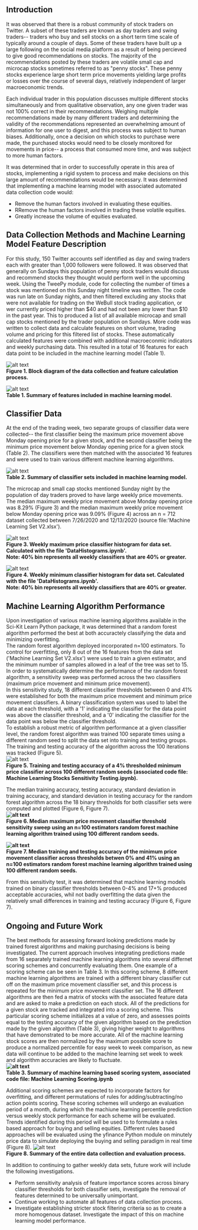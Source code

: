 ## Introduction
It was observed that there is a robust community of stock traders on Twitter. A subset of these traders are known as day traders and swing traders-- traders who buy and sell stocks on a short term time scale of typically around a couple of days. Some of these traders have built up a large following on the social media platform as a result of being percieved to give good recommendations on stocks. The majority of the recommendations posted by these traders are volatile small cap and microcap stocks sometimes referred to as "penny stocks". These penny stocks experience large short term price movements yielding large profits or losses over the course of several days, relatively independent of larger macroeconomic trends. 

Each individual trader in this population discusses multiple different stocks simultaneously and from qualitative observation, any one given trader was not 100% correct in their recommendations. Weighing multiple recommendations made by many different traders and determining the validity of the recommendations represented an overwhelming amount of information for one user to digest, and this process was subject to human biases. Additionally, once a decision on which stocks to purchase were made, the purchased stocks would need to be closely monitored for movements in price-- a process that consumed more time, and was subject to more human factors. 

It was determined that in order to successfully operate in this area of stocks, implementing a rigid system to process and make decisions on this large amount of recommendations would be necessary. It was determined that implementing a machine learning model with associated automated data collection code would: 
  + Remove the human factors involved in evaluating these equities.    
  + RRemove the human factors involved in trading these volatile equities.  
  + Greatly increase the volume of equities evaluated.  

## Data Collection Methods and Machine Learning Model Feature Description
For this study, 150 Twitter accounts self identified as day and swing traders each with greater than 1,000 followers were followed. It was observed that generally on Sundays this population of penny stock traders would discuss and recommend stocks they thought would perform well in the upcoming week. Using the TweePy module, code for collecting the number of times a stock was mentioned on this Sunday night timeline was written. The code was run late on Sunday nights, and then filtered excluding any stocks that were not available for trading on the WeBull stock trading application, or wer currently priced higher than $40 and had not been any lower than $10 in the past year. This to produced a list of all available microcap and small cap stocks mentioned by the trader population on Sundays. More code was written to collect data and calculate features on short volume, trading volume and pricing for this filtered list of stocks. These automatically calculated features were combined with additional macroeconmic indicators and weekly purchasing data. This resulted in a total of 16 features for each data point to be included in the machine learning model (Table 1).  
  
![alt text](https://github.com/jjanscode/Machine-Learning-Stocks/blob/main/Feature%20Collection%20Block%20Diagram.png)  
__Figure 1. Block diagram of the data collection and feature calculation process.__ 
  
    
    
    
![alt text](https://github.com/jjanscode/Machine-Learning-Stocks/blob/main/Feature%20Summary.png)  
__Table 1. Summary of features included in machine learning model.__  

  
  
  
  
## Classifier Data
 At the end of the trading week, two separate groups of classifier data were collected-- the first classifier being the maximum price movement above Monday opening price for a given stock, and the second classifier being the minimum price movement below Monday opening price for a given stock (Table 2). The classifiers were then matched with the associated 16 features and were used to train various different machine learning algorithms. 

 ![alt text](https://github.com/jjanscode/Machine-Learning-Stocks/blob/main/Classifier%20Table.png)  
__Table 2. Summary of classifier sets included in machine learning model.__  
  
  
The microcap and small cap stocks mentioned Sunday night by the population of day traders proved to have large weekly price movements. The median maximum weekly price movement above Monday opening price was 8.29% (Figure 3) and the median maximum weekly price movement below Monday opening price was 9.09% (Figure 4) across an n = 712 dataset collected between 7/26/2020 and 12/13/2020 (source file:'Machine Learning Set V2.xlsx').  
  

![alt text](https://github.com/jjanscode/Machine-Learning-Stocks/blob/main/Max%20Up%20Classifiers.png)   
__Figure 3. Weekly maximum price classifier histogram for data set. Calculated with the file 'DataHistograms.ipynb'.  
Note: 40% bin represents all weekly classifiers that are 40% or greater.__

![alt text](https://github.com/jjanscode/Machine-Learning-Stocks/blob/main/Max%20Down%20Classifiers.png)   
__Figure 4. Weekly minimum classifier histogram for data set. Calculated with the file 'DataHistograms.ipynb'.  
Note: 40% bin represents all weekly classifiers that are 40% or greater.__  
  
  
  
  
## Machine Learning Algorithm Performance
Upon investigation of various machine learning algorithms available in the Sci-Kit Learn Python package, it was determined that a random forest algorithm performed the best at both accuractely classifying the data and minimizing overfitting.  
The random forest algorithm deployed incorporated n=100 estimators. To control for overfitting, only 8 out of the 16 features from the data set ('Machine Learning Set V2.xlsx') were used to train a given estimator, and the minimum number of samples allowed in a leaf of the tree was set to 15.  
In order to systematically determine the performance of the random forest algorithm, a sensitivity sweep was performed across the two classifiers (maximum price movement and minimum price movement).  
In this sensitivity study, 18 different classifier thresholds between 0 and 41% were established for both the maximum price movement and minimum price movement classifiers. A binary classification system was used to label the data at each threshold, with a '1' indicating the classifier for the data point was above the classifier threshold, and a '0' indicating the classifier for the data point was below the classifier threshold.  
To establish a robust metric of algorithm performance at a given classifier level, the random forest algorithm was trained 100 separate times using a different random seed to split the data set into training and testing groups. The training and testing accuracy of the algorithm across the 100 iterations was tracked (Figure 5).  
![alt text](https://github.com/jjanscode/Machine-Learning-Stocks/blob/main/Four%20Down%20Random%20Seed%20Sweep.png)  
__Figure 5. Training and testing accuracy of a 4% thresholded minimum price classifier across 100 different random seeds (associated code file: Machine Learning Stocks Sensitivity Testing.ipynb).__
  
The median training accuracy, testing accuracy, standard deviation in training accuracy, and standard deviation in testing accuracy for the random forest algorithm across the 18 binary thresholds for both classifier sets were computed and plotted (Figure 6, Figure 7).  
__![alt text](https://github.com/jjanscode/Machine-Learning-Stocks/blob/main/Max%20Up%20Sensitivity.png)  
Figure 6. Median maximum price movement classifier threshold sensitivity sweep using an n=100 estimators random forest machine learning algorithm trained using 100 different random seeds.__ 
  
__![alt text](https://github.com/jjanscode/Machine-Learning-Stocks/blob/main/Max%20Down%20Sensitivity.png)  
Figure 7. Median training and testing accuracy of the minimum price movement classifier across thresholds betwen 0% and 41% using an n=100 estimators random forest machine learning algorithm trained using 100 different random seeds.__  
  
   
From this sensitivity test, it was determined that machine learning models trained on binary classifier thresholds between 0-4% and 17+% produced acceptable accuracies, whil not badly overfitting the data given the relatively small differences in training and testing accuracy (Figure 6, Figure 7).
  
 
 ## Ongoing and Future Work 
The best methods for assessing forward looking predictions made by trained forest algorithms and making purchasing decisions is being investigated. The current approach involves integrating predictions made from 16 separately trained machine learning algorithms into several differnet scoring schemes and concurrently evaluating them. One example of a scoring scheme can be seen in Table 3. In this scoring scheme, 8 different machine learning algorithms are trained with a different binary classifier cut off on the maximum price movement classifier set, and this process is repeated for the minimum price movement classifier set. The 16 different algorithms are then fed a matrix of stocks with the associated feature data and are asked to make a prediction on each stock. All of the predictions for a given stock are tracked and integrated into a scoring scheme. This particular scoring scheme initializes at a value of zero, and assesses points equal to the testing accuracy of the given algorithm based on the prediction made by the given algorithm (Table 3), giving higher weight to algorithms that have demonstrated to be more accurate. All of the machine learning stock scores are then normalized by the maximum possible score to produce a normalized percentile for easy week to week comparison, as new data will continue to be added to the machine learning set week to week and algorithm accuracies are likely to fluctuate.  
  __![alt text](https://github.com/jjanscode/Machine-Learning-Stocks/blob/main/Points%20Scheme.png)  
Table 3. Summary of machine learning based scoring system, associated code file: Machine Learning Scoring.ipynb__  
   
   
   

Additional scoring schemes are expected to incorporate factors for overfitting, and different permutations of rules for adding/subtracting/no action points scoring. These scoring schemes will undergo an evaluation period of a month, during which the machiune learning percentile prediction versus weekly stock performance for each scheme will be evaluated. Trends identified during this period will be used to to formulate a rules based approach for buying and selling equities. Different rules based approaches will be evaluated using the yfinance Python module on minutely price data to simulate deploying the buying and selling paradigm in real time (Figure 8). 
 ![alt text](https://github.com/jjanscode/Machine-Learning-Stocks/blob/main/Entire%20Block%20Diagram.png)  
__Figure 8. Summary of the entire data collection and evaluation process.__  

 
In addition to continuing to gather weekly data sets, future work will include the following investigations.  
  + Perform sensitivity analysis of feature importance scores across binary classifier thresholds for both classifier sets, investigate the removal of features determined to be universally unimportant.       
  + Continue working to automate all features of data collection process.   
  + Investigate establishing stricter stock filtering criteria so as to create a more homogenous dataset. Investigate the impact of this on machine learning model performance. 
